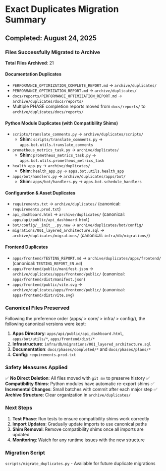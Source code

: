 # Exact Duplicates Migration Summary

## Completed: August 24, 2025

### Files Successfully Migrated to Archive

**Total Files Archived**: 21

#### Documentation Duplicates
- `PERFORMANCE_OPTIMIZATION_COMPLETE_REPORT.md` → `archive/duplicates/`
- `PERFORMANCE_OPTIMIZATION_REPORT.md` → `archive/duplicates/`
- `docs/reports/PERFORMANCE_OPTIMIZATION_REPORT.md` → `archive/duplicates/docs/reports/`
- Multiple PHASE completion reports moved from `docs/reports/` to `archive/duplicates/docs/reports/`

#### Python Module Duplicates (with Compatibility Shims)
- `scripts/translate_comments.py` → `archive/duplicates/scripts/`
  - **Shim**: `scripts/translate_comments.py` → `apps.bot.utils.translate_comments`
- `prometheus_metrics_task.py` → `archive/duplicates/`
  - **Shim**: `prometheus_metrics_task.py` → `apps.bot.utils.prometheus_metrics_task`
- `health_app.py` → `archive/duplicates/`
  - **Shim**: `health_app.py` → `apps.bot.utils.health_app`
- `apps/bot/handlers.py` → `archive/duplicates/apps/bot/`
  - **Shim**: `apps/bot/handlers.py` → `apps.bot.schedule_handlers`

#### Configuration & Asset Duplicates
- `requirements.txt` → `archive/duplicates/` (canonical: `requirements.prod.txt`)
- `api_dashboard.html` → `archive/duplicates/` (canonical: `apps/api/public/api_dashboard.html`)
- `bot/config/__init__.py.new` → `archive/duplicates/bot/config/`
- `migrations/001_layered_architecture.sql` → `archive/duplicates/migrations/` (canonical: `infra/db/migrations/`)

#### Frontend Duplicates
- `apps/frontend/TESTING_REPORT.md` → `archive/duplicates/apps/frontend/` (canonical: `TESTING_REPORT_EN.md`)
- `apps/frontend/public/manifest.json` → `archive/duplicates/apps/frontend/public/` (canonical: `apps/frontend/dist/manifest.json`)
- `apps/frontend/public/vite.svg` → `archive/duplicates/apps/frontend/public/` (canonical: `apps/frontend/dist/vite.svg`)

### Canonical Files Preserved

Following the preference order (apps/ > core/ > infra/ > config/), the following canonical versions were kept:

1. **Apps Directory**: `apps/api/public/api_dashboard.html`, `apps/bot/utils/*`, `apps/frontend/dist/*`
2. **Infrastructure**: `infra/db/migrations/001_layered_architecture.sql`
3. **Documentation**: `docs/phases/completed/*` and `docs/phases/plans/*`
4. **Config**: `requirements.prod.txt`

### Safety Measures Applied

✅ **No Direct Deletion**: All files moved with `git mv` to preserve history
✅ **Compatibility Shims**: Python modules have automatic re-export shims
✅ **Incremental Changes**: Small batches with commit after each major step
✅ **Archive Structure**: Clear organization in `archive/duplicates/`

### Next Steps

1. **Test Phase**: Run tests to ensure compatibility shims work correctly
2. **Import Updates**: Gradually update imports to use canonical paths
3. **Shim Removal**: Remove compatibility shims once all imports are updated
4. **Monitoring**: Watch for any runtime issues with the new structure

### Migration Script

`scripts/migrate_duplicates.py` - Available for future duplicate migrations
